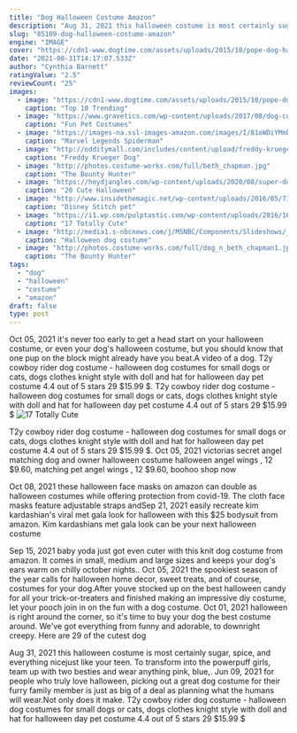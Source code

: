 ```yaml
---
title: "Dog Halloween Costume Amazon"
description: "Aug 31, 2021 this halloween costume is most certainly sugar, spice, and everything nicejust like your teen. To transform into the powerpuff girls, team up with two besties and wear anything pink, blue,"
slug: "85109-dog-halloween-costume-amazon"
engine: "IMAGE"
cover: "https://cdn1-www.dogtime.com/assets/uploads/2015/10/pope-dog-halloween-costume.jpg"
date: "2021-08-31T14:17:07.533Z"
author: "Cynthia Barnett"
ratingValue: "2.5"
reviewCount: "25"
images:
  - image: "https://cdn1-www.dogtime.com/assets/uploads/2015/10/pope-dog-halloween-costume.jpg"
    caption: "Top 10 Trending"
  - image: "https://www.gravetics.com/wp-content/uploads/2017/08/dog-custumes-halloween.jpg"
    caption: "Fun Pet Costumes"
  - image: "https://images-na.ssl-images-amazon.com/images/I/81oWDiYMmbL._AC_SL1500_.jpg"
    caption: "Marvel Legends Spiderman"
  - image: "http://odditymall.com/includes/content/upload/freddy-krueger-dog-costume-7539.jpg"
    caption: "Freddy Krueger Dog"
  - image: "http://photos.costume-works.com/full/beth_chapman.jpg"
    caption: "The Bounty Hunter"
  - image: "https://heydjangles.com/wp-content/uploads/2020/08/super-dog-halloween-costumes-for-large-dogs-800x1200.jpg"
    caption: "20 Cute Halloween"
  - image: "http://www.insidethemagic.net/wp-content/uploads/2016/05/71OzEdHtmEL._SL1500_.jpg"
    caption: "Disney Stitch pet"
  - image: "https://i1.wp.com/pulptastic.com/wp-content/uploads/2016/10/57fe0e73c1aff.jpg?w=662"
    caption: "17 Totally Cute"
  - image: "http://media1.s-nbcnews.com/j/MSNBC/Components/Slideshows/_production/TODAY-ready/ss-141009-pet-costumes/ss-141008-animal-costumes-crayon.today-ss-slide-desktop.jpg"
    caption: "Halloween dog costume"
  - image: "http://photos.costume-works.com/full/dog_n_beth_chapman1.jpg"
    caption: "The Bounty Hunter"
tags:
  - "dog"
  - "halloween"
  - "costume"
  - "amazon"
draft: false
type: post
---
```


Oct 05, 2021 it's never too early to get a head start on your halloween costume, or even your dog's halloween costume, but you should know that one pup on the block might already have you beat.A video of a dog. T2y cowboy rider dog costume - halloween dog costumes for small dogs or cats, dogs clothes knight style with doll and hat for halloween day pet costume 4.4 out of 5 stars 29 $15.99 $. T2y cowboy rider dog costume - halloween dog costumes for small dogs or cats, dogs clothes knight style with doll and hat for halloween day pet costume 4.4 out of 5 stars 29 $15.99 $
![17 Totally Cute](https://i1.wp.com/pulptastic.com/wp-content/uploads/2016/10/57fe0e73c1aff.jpg?w=662 "17 Totally Cute")

T2y cowboy rider dog costume - halloween dog costumes for small dogs or cats, dogs clothes knight style with doll and hat for halloween day pet costume 4.4 out of 5 stars 29 $15.99 $. Oct 05, 2021 victorias secret angel matching dog and owner halloween costume halloween angel wings , 12  $9.60, matching pet angel wings , 12 $9.60, boohoo shop now
<!--inArticleAds-->

<!--galleryOne-->

Oct 08, 2021 these halloween face masks on amazon can double as halloween costumes while offering protection from covid-19. The cloth face masks feature adjustable straps andSep 21, 2021 easily recreate kim kardashian's viral met gala look for halloween with this $25 bodysuit from amazon. Kim kardashians met gala look can be your next halloween costume
<!--inArticleAds-->

<!--galleryTwo-->

Sep 15, 2021 baby yoda just got even cuter with this knit dog costume from amazon. It comes in small, medium and large sizes and keeps your dog's ears warm on chilly october nights.. Oct 05, 2021 the spookiest season of the year calls for halloween home decor, sweet treats, and of course, costumes for your dog.After youve stocked up on the best halloween candy for all your trick-or-treaters and finished making an impressive diy costume, let your pooch join in on the fun with a dog costume. Oct 01, 2021 halloween is right around the corner, so it's time to buy your dog the best costume around. We've got everything from funny and adorable, to downright creepy. Here are 29 of the cutest dog
<!--galleryThree-->

Aug 31, 2021 this halloween costume is most certainly sugar, spice, and everything nicejust like your teen. To transform into the powerpuff girls, team up with two besties and wear anything pink, blue,. Jun 09, 2021 for people who truly love halloween, picking out a great dog costume for their furry family member is just as big of a deal as planning what the humans will wear.Not only does it make. T2y cowboy rider dog costume - halloween dog costumes for small dogs or cats, dogs clothes knight style with doll and hat for halloween day pet costume 4.4 out of 5 stars 29 $15.99 $